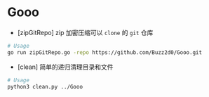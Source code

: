 # Gooo

- [zipGitRepo] zip 加密压缩可以 `clone` 的 `git` 仓库

```bash
# Usage
go run zipGitRepo.go -repo https://github.com/Buzz2d0/Gooo.git
```

- [clean] 简单的递归清理目录和文件

```bash
# Usage
python3 clean.py ../Gooo
```

